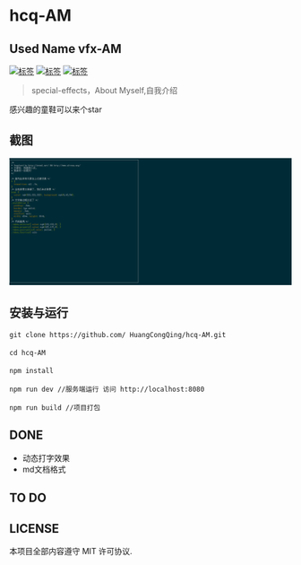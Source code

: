 # hcq-AM
##  Used Name vfx-AM
[![标签](https://img.shields.io/teamcity/codebetter/bt428.svg)]() 
[![标签](https://img.shields.io/npm/v/@cycle/core.svg)]() 
[![标签](https://img.shields.io/npm/dm/localeval.svg)]()

>special-effects，About Myself,自我介绍

感兴趣的童鞋可以来个star

## 截图

![动态图](./resume.gif)

## 安装与运行
```
git clone https://github.com/ HuangCongQing/hcq-AM.git

cd hcq-AM

npm install

npm run dev //服务端运行 访问 http://localhost:8080

npm run build //项目打包 

```



## DONE

* 动态打字效果
* md文档格式



## TO DO




## LICENSE

本项目全部内容遵守 MIT 许可协议.
